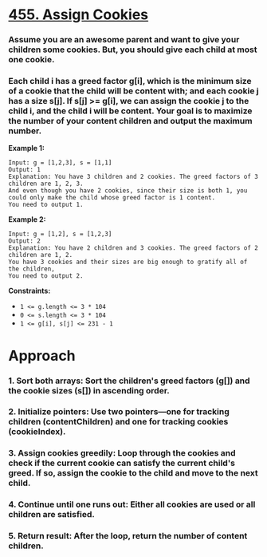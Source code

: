 # [455. Assign Cookies](https://leetcode.com/problems/assign-cookies/description/?envType=problem-list-v2&envId=greedy)

### Assume you are an awesome parent and want to give your children some cookies. But, you should give each child at most one cookie.

### Each child i has a greed factor g[i], which is the minimum size of a cookie that the child will be content with; and each cookie j has a size s[j]. If s[j] >= g[i], we can assign the cookie j to the child i, and the child i will be content. Your goal is to maximize the number of your content children and output the maximum number.

 

**Example 1:**
```
Input: g = [1,2,3], s = [1,1]
Output: 1
Explanation: You have 3 children and 2 cookies. The greed factors of 3 children are 1, 2, 3. 
And even though you have 2 cookies, since their size is both 1, you could only make the child whose greed factor is 1 content.
You need to output 1.
```
**Example 2:**
```
Input: g = [1,2], s = [1,2,3]
Output: 2
Explanation: You have 2 children and 3 cookies. The greed factors of 2 children are 1, 2. 
You have 3 cookies and their sizes are big enough to gratify all of the children, 
You need to output 2.
 ```

**Constraints:**

- ```1 <= g.length <= 3 * 104```
- ```0 <= s.length <= 3 * 104```
- ```1 <= g[i], s[j] <= 231 - 1```

# Approach
### 1. **Sort both arrays:** Sort the children's greed factors (g[]) and the cookie sizes (s[]) in ascending order.
### 2. **Initialize pointers:** Use two pointers—one for tracking children (contentChildren) and one for tracking cookies (cookieIndex).
### 3. **Assign cookies greedily:** Loop through the cookies and check if the current cookie can satisfy the current child's greed. If so, assign the cookie to the child and move to the next child.
### **4. Continue until one runs out:** Either all cookies are used or all children are satisfied.
### 5. **Return result:** After the loop, return the number of content children.
